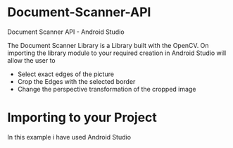 # Document-Scanner-API
Document Scanner API - Android Studio

The Document Scanner Library is a Library built with the OpenCV. On importing the library module to your required creation in Android Studio will allow the user to
  - Select exact edges of the picture
  - Crop the Edges with the selected border
  - Change the perspective transformation of the cropped image
# Importing to your Project 
In this example i have used Android Studio 
